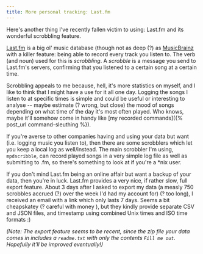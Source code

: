 ```yaml
---
title: More personal tracking: Last.fm
---
```


Here's another thing I've recently fallen victim to using: Last.fm and
its wonderful scrobbling feature.

[Last.fm](http://www.last.fm) is a big ol' music database (though not as
deep (?) as [MusicBrainz](http://musicbrainz.org) with a killer feature:
being able to record every track you listen to. The verb (and noun) used
for this is *scrobbling*. A *scrobble* is a message you send to
Last.fm's servers, confirming that you listened to a certain song at a
certain time.

Scrobbling appeals to me because, hell, it's more statistics on myself,
and I like to think that I might have a use for it all one day. Logging
the songs I listen to at specific times is simple and could be useful or
interesting to analyse -- maybe estimate (? wrong, but close) the mood
of songs depending on what time of the day it's most often played.  Who
knows, maybe it'll somehow come in handy like [my recorded commands]({%
post_url command-sleuthing %}).

If you're averse to other companies having and using your data but want
(i.e. logging music you listen to), then there are some scrobblers which
let you keep a local log as well/instead. The main scrobbler I'm using,
`mpdscribble`, can record played songs in a very simple log file as well
as submitting to .fm, so there's something to look at if you're a \*nix
user.

If you don't mind Last.fm being an online affair but want a backup of
your data, then you're in luck. Last.fm provides a very nice, if
rather slow, full export feature. About 3 days after I asked to export
my data (a measly 750 scrobbles accrued (?) over the week I'd had my
account for) (? too long), I received an email with a link which only
lasts 7 days. Seems a bit cheapskatey (? careful with money ), but they
kindly provide separate CSV and JSON files, and timestamp using combined Unix times and ISO time formats :)

*(Note: The export feature seems to be recent, since the zip file your
data comes in includes a `readme.txt` with only the contents `Fill me
out`. Hopefully it'll be improved eventually!)*
